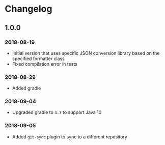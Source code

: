 # Changelog
## 1.0.0
### 2018-08-19
- Initial version that uses specific JSON conversion library based on the specified formatter class
- Fixed compilation error in tests

### 2018-08-29
- Added gradle

### 2018-09-04
- Upgraded gradle to `4.7` to support Java 10

### 2018-09-05
- Added `git-sync` plugin to sync to a different repository